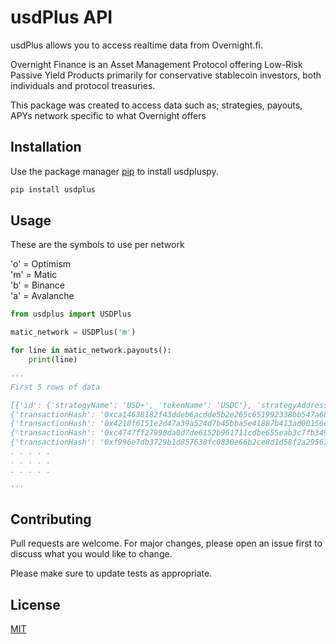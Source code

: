 # usdPlus API 

usdPlus allows you to access realtime data from Overnight.fi.  

Overnight Finance is an Asset Management Protocol offering Low-Risk 
Passive Yield Products primarily for conservative stablecoin investors, 
both individuals and protocol treasuries.

This package was created to access data such as; strategies, payouts, APYs
network specific to what Overnight offers 




## Installation

Use the package manager [pip](https://pip.pypa.io/en/stable/) to install usdpluspy.

```bash
pip install usdplus
```

## Usage
These are the symbols to use per network  

'o' = Optimism  
'm' = Matic  
'b' = Binance  
'a' = Avalanche

```python
from usdplus import USDPlus

matic_network = USDPlus('m')

for line in matic_network.payouts():
    print(line)

'''
First 5 rows of data

[{'id': {'strategyName': 'USD+', 'tokenName': 'USDC'}, 'strategyAddress': '0x236eeC6359fb44CCe8f97E99387aa7F8cd5cdE1f', 'tokenAddress': '0x2791bca1f2de4661ed88a30c99a7a9449aa84174', 'percentage': 47.0293, 'netAssetValue': 839401.182572, 'updateDate': '2022-12-02T09:35:04.330661'}, {'id': {'strategyName': 'USD+', 'tokenName': 'USDT'}, 'strategyAddress': '0x236eeC6359fb44CCe8f97E99387aa7F8cd5cdE1f', 'tokenAddress': '0xc2132d05d31c914a87c6611c10748aeb04b58e8f', 'percentage': 3.4422, 'netAssetValue': 61437.194341, 'updateDate': '2022-12-02T09:35:04.33139'}, {'id': {'strategyName': 'USD+', 'tokenName': 'DAI'}, 'strategyAddress': '0x236eeC6359fb44CCe8f97E99387aa7F8cd5cdE1f', 'tokenAddress': '0x8f3Cf7ad23Cd3CaDbD9735AFf958023239c6A063', 'percentage': 18.3381, 'netAssetValue': 327306.467433, 'updateDate': '2022-12-02T09:35:04.332155'}, {'id': {'strategyName': 'USD+', 'tokenName': 'WETH'}, 'strategyAddress': '0x236eeC6359fb44CCe8f97E99387aa7F8cd5cdE1f', 'tokenAddress': '0x7ceB23fD6bC0adD59E62ac25578270cFf1b9f619', 'percentage': 0.0, 'netAssetValue': 0.0, 'updateDate': '2022-12-02T09:35:04.33288'}, {'id': {'strategyName': 'USD+', 'tokenName': 'WMATIC'}, 'strategyAddress': '0x236eeC6359fb44CCe8f97E99387aa7F8cd5cdE1f', 'tokenAddress': '0x0d500B1d8E8eF31E21C99d1Db9A6444d3ADf1270', 'percentage': 0.0, 'netAssetValue': 0.0, 'updateDate': '2022-12-02T09:35:04.333609'}, {'id': {'strategyName': 'USD+', 'tokenName': 'aUSDC'}, 'strategyAddress': '0x236eeC6359fb44CCe8f97E99387aa7F8cd5cdE1f', 'tokenAddress': '0x625E7708f30cA75bfd92586e17077590C60eb4cD', 'percentage': 0.0, 'netAssetValue': 0.0, 'updateDate': '2022-12-02T09:35:04.334287'}, {'id': {'strategyName': 'USD+', 'tokenName': 'USD+'}, 'strategyAddress': '0x236eeC6359fb44CCe8f97E99387aa7F8cd5cdE1f', 'tokenAddress': '0x236eeC6359fb44CCe8f97E99387aa7F8cd5cdE1f', 'percentage': 0.0, 'netAssetValue': 0.0, 'updateDate': '2022-12-02T09:35:04.335375'}, {'id': {'strategyName': 'USD+', 'tokenName': 'nUSD'}, 'strategyAddress': '0x236eeC6359fb44CCe8f97E99387aa7F8cd5cdE1f', 'tokenAddress': '0xb6c473756050de474286bed418b77aeac39b02af', 'percentage': 1.4967, 'netAssetValue': 26713.676041, 'updateDate': '2022-12-02T09:35:04.336119'}, {'id': {'strategyName': 'USD+', 'tokenName': 'TUSD'}, 'strategyAddress': '0x236eeC6359fb44CCe8f97E99387aa7F8cd5cdE1f', 'tokenAddress': '0x2e1ad108ff1d8c782fcbbb89aad783ac49586756', 'percentage': 0.0, 'netAssetValue': 0.0, 'updateDate': '2022-12-02T09:35:04.336857'}, {'id': {'strategyName': 'USD+', 'tokenName': 'USDC (delta-neutral)'}, 'strategyAddress': '0x236eeC6359fb44CCe8f97E99387aa7F8cd5cdE1f', 'tokenAddress': '0x2791bca1f2de4661ed88a30c99a7a9449aa84174', 'percentage': 29.7005, 'netAssetValue': 530108.236685, 'updateDate': '2022-12-02T09:35:04.33764'}, {'id': {'strategyName': 'USD+', 'tokenName': 'WBTC'}, 'strategyAddress': '0x236eeC6359fb44CCe8f97E99387aa7F8cd5cdE1f', 'tokenAddress': '0x1BFD67037B42Cf73acF2047067bd4F2C47D9BfD6', 'percentage': 0.0, 'netAssetValue': 0.0, 'updateDate': '2022-12-02T09:35:04.33841'}]
{'transactionHash': '0xca14638182f43ddeb6acdde5b2e265c651992338bb547a6817aa379041f6cf45', 'payableDate': '2022-12-02T05:30:51', 'dailyProfit': 0.000158, 'annualizedYield': 6.3584470185, 'totalUsdPlus': 1801092.953976, 'totalUsdc': 1801092.953976, 'duration': 22.463611111}
{'transactionHash': '0x4210f6151e2d47a39a524d7b45bba5e41887b413ad00156e21cd90b51acc5248', 'payableDate': '2022-12-01T07:03:02', 'dailyProfit': 0.00035, 'annualizedYield': 13.6338182201, 'totalUsdPlus': 1796862.569403, 'totalUsdc': 1796862.569403, 'duration': 23.98}
{'transactionHash': '0xc4747ff27990da0d7de6152b961711cdbe655eab3c7fb349f08c44a73b91c083', 'payableDate': '2022-11-30T07:04:14', 'dailyProfit': 0.000271, 'annualizedYield': 11.1753411977, 'totalUsdPlus': 1796907.032724, 'totalUsdc': 1796907.032724, 'duration': 22.425833333}
{'transactionHash': '0xf996e7db3729b1d857638fc0830e66b2ce8d1d58f2a29563b02f3a56cbf4fef7', 'payableDate': '2022-11-29T08:38:41', 'dailyProfit': 0.000238, 'annualizedYield': 8.4902799174, 'totalUsdPlus': 1815534.162905, 'totalUsdc': 1815534.162905, 'duration': 25.630555555}
. . . . .
. . . . . 
. . . . . 

'''
```

## Contributing

Pull requests are welcome. For major changes, please open an issue first
to discuss what you would like to change.

Please make sure to update tests as appropriate.

## License

[MIT](https://choosealicense.com/licenses/mit/)